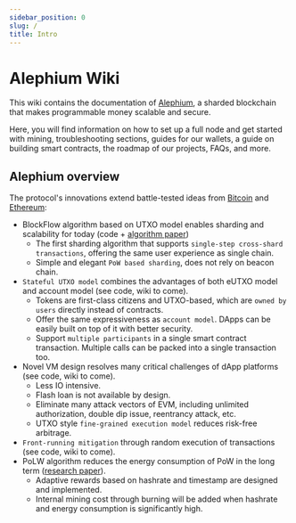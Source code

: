```yaml
---
sidebar_position: 0
slug: /
title: Intro
---
```


# Alephium Wiki

This wiki contains the documentation of [Alephium](https://github.com/alephium/alephium), a sharded blockchain that makes programmable money scalable and secure.

Here, you will find information on how to set up a full node and get started with mining, troubleshooting sections, guides for our wallets, a guide on building smart contracts, the roadmap of our projects, FAQs, and more.

## Alephium overview

The protocol's innovations extend battle-tested ideas from [Bitcoin](https://bitcoin.org/bitcoin.pdf) and [Ethereum](https://ethereum.org/en/whitepaper/):

- BlockFlow algorithm based on UTXO model enables sharding and scalability for today (code + [algorithm paper](https://github.com/alephium/research/blob/master/alephium.pdf))
  - The first sharding algorithm that supports `single-step cross-shard transactions`, offering the same user experience as single chain.
  - Simple and elegant `PoW based sharding`, does not rely on beacon chain.
- `Stateful UTXO model` combines the advantages of both eUTXO model and account model (see code, wiki to come).
  - Tokens are first-class citizens and UTXO-based, which are `owned by users` directly instead of contracts.
  - Offer the same expressiveness as `account model`. DApps can be easily built on top of it with better security.
  - Support `multiple participants` in a single smart contract transaction. Multiple calls can be packed into a single transaction too.
- Novel VM design resolves many critical challenges of dApp platforms (see code, wiki to come).
  - Less IO intensive.
  - Flash loan is not available by design.
  - Eliminate many attack vectors of EVM, including unlimited authorization, double dip issue, reentrancy attack, etc.
  - UTXO style `fine-grained execution model` reduces risk-free arbitrage.
- `Front-running mitigation` through random execution of transactions (see code, wiki to come).
- PoLW algorithm reduces the energy consumption of PoW in the long term ([research paper](https://github.com/alephium/research/blob/master/polw.pdf)).
  - Adaptive rewards based on hashrate and timestamp are designed and implemented.
  - Internal mining cost through burning will be added when hashrate and energy consumption is significantly high.
